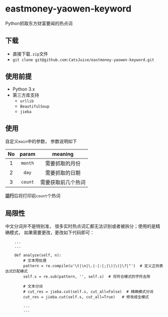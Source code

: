# eastmoney-yaowen-keyword
Python抓取东方财富要闻的热点词

## **下载**
- 直接下载`.zip`文件
- `git clone git@github.com:CatsJuice/eastmoney-yaowen-keyword.git`

## **使用前提**
- Python 3.x
- 第三方库支持
    - `urllib`
    - `BeautifulSoup`
    - `jieba`

## **使用**
自定义`main`中的参数， 参数说明如下

No | param | meaning
:--:|:--:|:--:
1 | `month` | 需要抓取的月份
2 | `day` |  需要抓取的日期
3 | `count` | 需要获取前几个热词

**运行**后将打印前`count`个热词

## **局限性**

中文分词并不是特别准， 很多实时热点词汇都无法识别或者被拆分；使用的是精确模式， 如果需要更改，更改如下代码即可：
```
    ...
    ...

    def analyze(self, n):
        # 文本预处理
        pattern = re.compile(u'\t|\n|\.|-|:|;|\)|\(|\?|"')  # 定义正则表达式匹配模式
        self.s = re.sub(pattern, '', self.s)  # 将符合模式的字符去除

        # 文本分词
        # cut_res = jieba.cut(self.s, cut_all=False)  # 精确模式分词
        cut_res = jieba.cut(self.s, cut_all=True)   # 修改成全模式

        ...
        ...
```